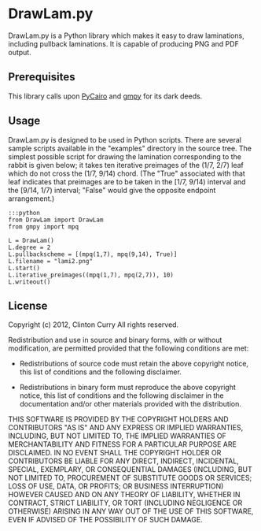 # DrawLam.py

DrawLam.py is a Python library which makes it easy to draw
laminations, including pullback laminations.  It is capable of
producing PNG and PDF output.

## Prerequisites

This library calls upon [PyCairo][1] and [gmpy][2] for its dark deeds.

## Usage

DrawLam.py is designed to be used in Python scripts.  There are
several sample scripts available in the "examples" directory in the
source tree.  The simplest possible script for drawing the lamination
corresponding to the rabbit is given below; it takes ten iterative
preimages of the (1/7, 2/7) leaf which do not cross the (1/7, 9/14)
chord.  (The "True" associated with that leaf indicates that preimages
are to be taken in the [1/7, 9/14) interval and the [9/14, 1/7)
interval; "False" would give the opposite endpoint arrangement.)

    :::python
    from DrawLam import DrawLam
    from gmpy import mpq

    L = DrawLam()
    L.degree = 2
    L.pullbackscheme = [(mpq(1,7), mpq(9,14), True)]
    L.filename = "lami2.png"
    L.start()
    L.iterative_preimages((mpq(1,7), mpq(2,7)), 10)
    L.writeout()

## License

Copyright (c) 2012, Clinton Curry
All rights reserved.

Redistribution and use in source and binary forms, with or without
modification, are permitted provided that the following conditions are
met:

* Redistributions of source code must retain the above copyright
  notice, this list of conditions and the following disclaimer.

* Redistributions in binary form must reproduce the above copyright
  notice, this list of conditions and the following disclaimer in the
  documentation and/or other materials provided with the distribution.

THIS SOFTWARE IS PROVIDED BY THE COPYRIGHT HOLDERS AND CONTRIBUTORS
"AS IS" AND ANY EXPRESS OR IMPLIED WARRANTIES, INCLUDING, BUT NOT
LIMITED TO, THE IMPLIED WARRANTIES OF MERCHANTABILITY AND FITNESS FOR
A PARTICULAR PURPOSE ARE DISCLAIMED. IN NO EVENT SHALL THE COPYRIGHT
HOLDER OR CONTRIBUTORS BE LIABLE FOR ANY DIRECT, INDIRECT, INCIDENTAL,
SPECIAL, EXEMPLARY, OR CONSEQUENTIAL DAMAGES (INCLUDING, BUT NOT
LIMITED TO, PROCUREMENT OF SUBSTITUTE GOODS OR SERVICES; LOSS OF USE,
DATA, OR PROFITS; OR BUSINESS INTERRUPTION) HOWEVER CAUSED AND ON ANY
THEORY OF LIABILITY, WHETHER IN CONTRACT, STRICT LIABILITY, OR TORT
(INCLUDING NEGLIGENCE OR OTHERWISE) ARISING IN ANY WAY OUT OF THE USE
OF THIS SOFTWARE, EVEN IF ADVISED OF THE POSSIBILITY OF SUCH DAMAGE.

[1]: http://cairographics.org/pycairo/
[2]: http://code.google.com/p/gmpy/
